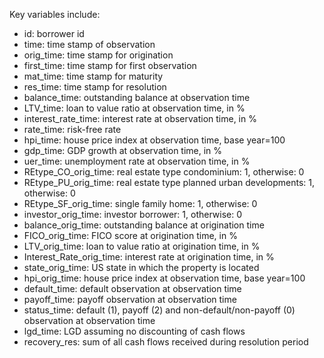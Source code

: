Key variables include:
- id: borrower id
- time: time stamp of observation
- orig_time: time stamp for origination
- first_time: time stamp for first observation
- mat_time: time stamp for maturity
- res_time: time stamp for resolution
- balance_time: outstanding balance at observation time
- LTV_time: loan to value ratio at observation time, in %
- interest_rate_time: interest rate at observation time, in %
- rate_time: risk-free rate
- hpi_time: house price index at observation time, base year=100
- gdp_time: GDP growth at observation time, in %
- uer_time: unemployment rate at observation time, in %
- REtype_CO_orig_time: real estate type condominium: 1, otherwise: 0
- REtype_PU_orig_time: real estate type planned urban developments: 1, otherwise: 0
- REtype_SF_orig_time: single family home: 1, otherwise: 0
- investor_orig_time: investor borrower: 1, otherwise: 0
- balance_orig_time: outstanding balance at origination time
- FICO_orig_time: FICO score at origination time, in %
- LTV_orig_time: loan to value ratio at origination time, in %
- Interest_Rate_orig_time: interest rate at origination time, in %
- state_orig_time: US state in which the property is located
- hpi_orig_time: house price index at observation time, base year=100
- default_time: default observation at observation time
- payoff_time: payoff observation at observation time
- status_time: default (1), payoff (2) and non-default/non-payoff (0) observation at observation time
- lgd_time: LGD assuming no discounting of cash flows
- recovery_res: sum of all cash flows received during resolution period